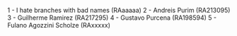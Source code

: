 1 - I hate branches with bad names (RAaaaaa)
2 - Andreis Purim  (RA213095)
3 - Guilherme Ramirez  (RA217295)
4 - Gustavo Purcena (RA198594)
5 - Fulano Agozzini Scholze (RAxxxxx)
